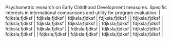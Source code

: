 Psychometric research on Early Childhood Development measures. Specific interests in international comparisons and utility for program evaluation. 
| fdjksla;fjdksf | fdjksla;fjdksf | fdjksla;fjdksf  | fdjksla;fjdksf  |
| fdjksla;fjdksf | fdjksla;fjdksf | fdjksla;fjdksf  | fdjksla;fjdksf  |
| fdjksla;fjdksf | fdjksla;fjdksf | fdjksla;fjdksf  | fdjksla;fjdksf  |
| fdjksla;fjdksf | fdjksla;fjdksf | fdjksla;fjdksf  | fdjksla;fjdksf  |
| fdjksla;fjdksf | fdjksla;fjdksf | fdjksla;fjdksf  | fdjksla;fjdksf  |
